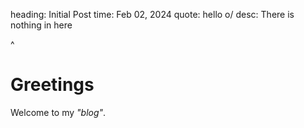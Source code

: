 heading: Initial Post
time: Feb 02, 2024
quote: hello o/
desc: There is nothing in here

^

# Greetings
Welcome to my _"blog"_. 